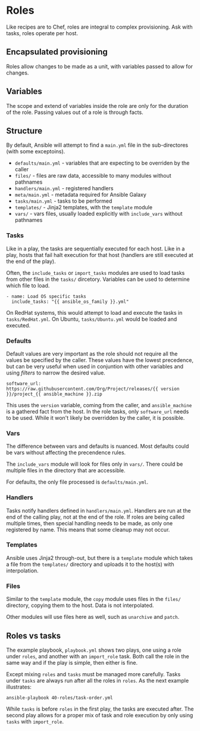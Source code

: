 # Roles

Like recipes are to Chef, roles are integral to complex provisioning.  Ask with tasks,
roles operate per host.

## Encapsulated provisioning

Roles allow changes to be made as a unit, with variables passed to allow
for changes.

## Variables

The scope and extend of variables inside the role are only for the duration of the role.
Passing values out of a role is through facts.


## Structure

By default, Ansible will attempt to find a `main.yml` file in the sub-directores
(with some exceptoins).

* `defaults/main.yml` - variables that are expecting to be overriden by the caller
* `files/` - files are raw data, accessible to many modules without pathnames
* `handlers/main.yml` - registered handlers 
* `meta/main.yml` - metadata required for Ansible Galaxy
* `tasks/main.yml` - tasks to be performed
* `templates/` - Jinja2 templates, with the `template` module
* `vars/` - vars files, usually loaded explicitly with `include_vars` without
  pathnames

### Tasks

Like in a play, the tasks are sequentially executed for each host.  Like in a play,
hosts that fail halt execution for that host (handlers are still executed at the end
of the play).

Often, the `include_tasks` or `import_tasks` modules are used to load tasks from other
files in the `tasks/` dircetory.  Variables can be used to determine which file to
load.

    - name: Load OS specific tasks
      include_tasks: "{{ ansible_os_family }}.yml"

On RedHat systems, this would attempt to load and execute the tasks in
`tasks/RedHat.yml`.  On Ubuntu, `tasks/Ubuntu.yml` would be loaded
and executed.

### Defaults

Default values are very important as the role should not require all the values be
specified by the caller.  These values have the lowest precedence, but can be very
useful when used in conjuntion with other variables and using _filters_ to narrow
the desired value.

    software_url: https://raw.githubusercontent.com/Org/Project/releases/{{ version }}/project_{{ ansible_machine }}.zip

This uses the `version` variable, coming from the caller, and `ansible_machine` is a
gathered fact from the host.  In the role tasks, only `software_url` needs to be used.
While it won't likely be overridden by the caller, it is possible.

### Vars

The difference between vars and defaults is nuanced.  Most defaults could be vars without
affecting the precendence rules.

The `include_vars` module will look for files only in `vars/`.  There could be multiple
files in the directory that are accessible.

For defaults, the only file processed is `defaults/main.yml`.

### Handlers

Tasks notify handlers defined in `handlers/main.yml`.  Handlers are run at the end of the
calling play, not at the end of the role.  If roles are being called multiple times,
then special handling needs to be made, as only one registered by name.  This means that
some cleanup may not occur.

### Templates

Ansible uses Jinja2 through-out, but there is a `template` module which takes a file
from the `templates/` directory and uploads it to the host(s) with interpolation.

### Files

Similar to the `template` module, the `copy` module uses files in the `files/` directory, copying them to the host.  Data is not interpolated.

Other modules will use files here as well, such as `unarchive` and `patch`.

## Roles vs tasks

The example playbook, `playbook.yml` shows two plays, one using a role under `roles`, and another with an `import_role` task.  Both call the role in the same way and if the play is simple, then either is
fine.

Except mixing `roles` and `tasks` must be managed more carefully.  Tasks under `tasks` are always run after all the roles in `roles`.  As the next example illustrates:

    ansible-playbook 40-roles/task-order.yml

While `tasks` is before `roles` in the first play, the tasks are executed after.  The second play allows for a proper mix of task and role execution by only using `tasks` with `import_role`.
